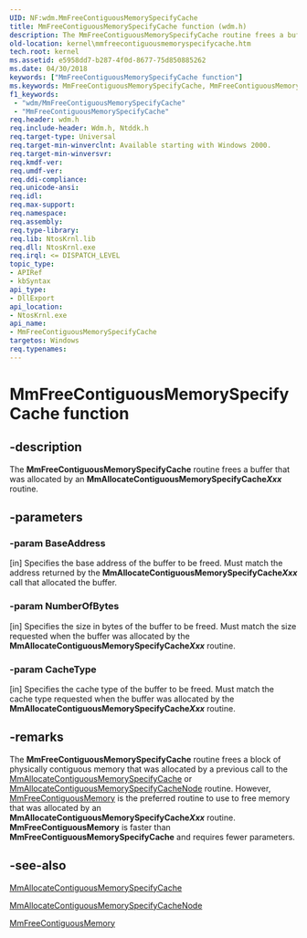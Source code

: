 ```yaml
---
UID: NF:wdm.MmFreeContiguousMemorySpecifyCache
title: MmFreeContiguousMemorySpecifyCache function (wdm.h)
description: The MmFreeContiguousMemorySpecifyCache routine frees a buffer that was allocated by an MmAllocateContiguousMemorySpecifyCacheXxx routine.
old-location: kernel\mmfreecontiguousmemoryspecifycache.htm
tech.root: kernel
ms.assetid: e5958dd7-b287-4f0d-8677-75d850885262
ms.date: 04/30/2018
keywords: ["MmFreeContiguousMemorySpecifyCache function"]
ms.keywords: MmFreeContiguousMemorySpecifyCache, MmFreeContiguousMemorySpecifyCache routine [Kernel-Mode Driver Architecture], k106_256e3525-d48d-4045-872c-2e2fd6302525.xml, kernel.mmfreecontiguousmemoryspecifycache, wdm/MmFreeContiguousMemorySpecifyCache
f1_keywords:
 - "wdm/MmFreeContiguousMemorySpecifyCache"
 - "MmFreeContiguousMemorySpecifyCache"
req.header: wdm.h
req.include-header: Wdm.h, Ntddk.h
req.target-type: Universal
req.target-min-winverclnt: Available starting with Windows 2000.
req.target-min-winversvr: 
req.kmdf-ver: 
req.umdf-ver: 
req.ddi-compliance: 
req.unicode-ansi: 
req.idl: 
req.max-support: 
req.namespace: 
req.assembly: 
req.type-library: 
req.lib: NtosKrnl.lib
req.dll: NtosKrnl.exe
req.irql: <= DISPATCH_LEVEL
topic_type:
- APIRef
- kbSyntax
api_type:
- DllExport
api_location:
- NtosKrnl.exe
api_name:
- MmFreeContiguousMemorySpecifyCache
targetos: Windows
req.typenames: 
---
```


# MmFreeContiguousMemorySpecifyCache function


## -description


The <b>MmFreeContiguousMemorySpecifyCache</b> routine frees a buffer that was allocated by an <b>MmAllocateContiguousMemorySpecifyCache<i>Xxx</i></b> routine. 


## -parameters




### -param BaseAddress 
[in]
Specifies the base address of the buffer to be freed. Must match the address returned by the <b>MmAllocateContiguousMemorySpecifyCache<i>Xxx</i></b> call that allocated the buffer.


### -param NumberOfBytes 
[in]
Specifies the size in bytes of the buffer to be freed. Must match the size requested when the buffer was allocated by the <b>MmAllocateContiguousMemorySpecifyCache<i>Xxx</i></b> routine.


### -param CacheType 
[in]
Specifies the cache type of the buffer to be freed. Must match the cache type requested when the buffer was allocated by the <b>MmAllocateContiguousMemorySpecifyCache<i>Xxx</i></b> routine.


## -remarks



The <b>MmFreeContiguousMemorySpecifyCache</b> routine frees a block of physically contiguous memory that was allocated by a previous call to the <a href="https://docs.microsoft.com/windows-hardware/drivers/ddi/wdm/nf-wdm-mmallocatecontiguousmemoryspecifycache">MmAllocateContiguousMemorySpecifyCache</a> or <a href="https://docs.microsoft.com/windows-hardware/drivers/ddi/wdm/nf-wdm-mmallocatecontiguousmemoryspecifycachenode">MmAllocateContiguousMemorySpecifyCacheNode</a> routine. However, <a href="https://docs.microsoft.com/windows-hardware/drivers/ddi/wdm/nf-wdm-mmfreecontiguousmemory">MmFreeContiguousMemory</a> is the preferred routine to use to free memory that was allocated by an <b>MmAllocateContiguousMemorySpecifyCache<i>Xxx</i></b> routine. <b>MmFreeContiguousMemory</b> is faster than <b>MmFreeContiguousMemorySpecifyCache</b> and requires fewer parameters.




## -see-also




<a href="https://docs.microsoft.com/windows-hardware/drivers/ddi/wdm/nf-wdm-mmallocatecontiguousmemoryspecifycache">MmAllocateContiguousMemorySpecifyCache</a>



<a href="https://docs.microsoft.com/windows-hardware/drivers/ddi/wdm/nf-wdm-mmallocatecontiguousmemoryspecifycachenode">MmAllocateContiguousMemorySpecifyCacheNode</a>



<a href="https://docs.microsoft.com/windows-hardware/drivers/ddi/wdm/nf-wdm-mmfreecontiguousmemory">MmFreeContiguousMemory</a>
 

 

